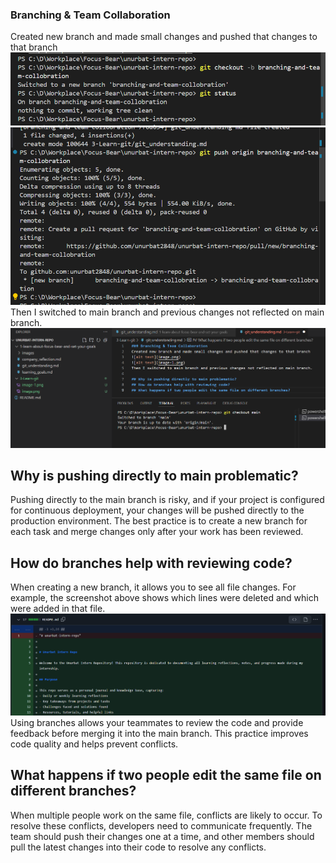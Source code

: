 ### Branching & Team Collaboration
Created new branch and made small changes and pushed that changes to that branch
![alt text](images/image.png)
![alt text](images/image-1.png)
Then I switched to main branch and previous changes not reflected on main branch. 
![alt text](images/image-2.png)
## Why is pushing directly to main problematic?
Pushing directly to the main branch is risky, and if your project is configured for continuous deployment, your changes will be pushed directly to the production environment. The best practice is to create a new branch for each task and merge changes only after your work has been reviewed. 
## How do branches help with reviewing code?
When creating a new branch, it allows you to see all file changes. For example, the screenshot above shows which lines were deleted and which were added in that file.
![alt text](images/image-3.png)
Using branches allows your teammates to review the code and provide feedback before merging it into the main branch. This practice improves code quality and helps prevent conflicts.
## What happens if two people edit the same file on different branches?
When multiple people work on the same file, conflicts are likely to occur. To resolve these conflicts, developers need to communicate frequently. The team should push their changes one at a time, and other members should pull the latest changes into their code to resolve any conflicts.
